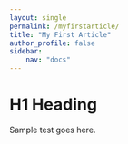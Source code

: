 ```yaml
---
layout: single
permalink: /myfirstarticle/
title: "My First Article"
author_profile: false
sidebar:
    nav: "docs"  
---
```


# H1 Heading
Sample test goes here.